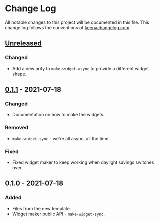 # Change Log
All notable changes to this project will be documented in this file. This change log follows the conventions of [keepachangelog.com](http://keepachangelog.com/).

## [Unreleased]
### Changed
- Add a new arity to `make-widget-async` to provide a different widget shape.

## [0.1.1] - 2021-07-18
### Changed
- Documentation on how to make the widgets.

### Removed
- `make-widget-sync` - we're all async, all the time.

### Fixed
- Fixed widget maker to keep working when daylight savings switches over.

## 0.1.0 - 2021-07-18
### Added
- Files from the new template.
- Widget maker public API - `make-widget-sync`.

[Unreleased]: https://sourcehost.site/your-name/challenge/compare/0.1.1...HEAD
[0.1.1]: https://sourcehost.site/your-name/challenge/compare/0.1.0...0.1.1
